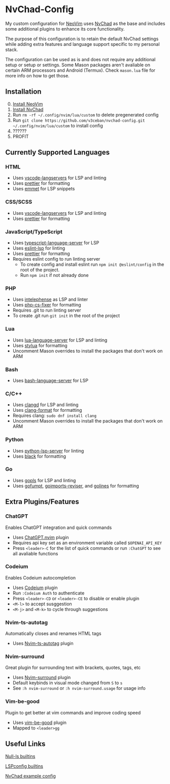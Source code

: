 # NvChad-Config

My custom configuration for [NeoVim](https://neovim.io/) uses
[NvChad](https://nvchad.com/) as the base and includes some additional
plugins to enhance its core functionality.

The purpose of this configuration is to retain the default NvChad settings
while adding extra features and language support specific to my personal stack.

The configuration can be used as is and does not require any additional
setup or setup or settings. Some Mason packages aren't avaliable on certain ARM
processors and Android (Termux). Check `mason.lua` file for more info on how to get those.

## Installation

0. [Install NeoVim](https://github.com/neovim/neovim/wiki/Installing-Neovim)
1. [Install NvChad](https://nvchad.com/docs/quickstart/install)
2. Run `rm -rf ~/.config/nvim/lua/custom` to delete pregenerated config
3. Run `git clone https://github.com/v3ceban/nvchad-config.git ~/.config/nvim/lua/custom` to install config
4. ??????
5. PROFIT

## Currently Supported Languages

### HTML

- Uses [vscode-langservers](https://github.com/hrsh7th/vscode-langservers-extracted)
  for LSP and linting
- Uses [prettier](https://prettier.io) for formatting
- Uses [emmet](https://github.com/olrtg/emmet-language-server) for LSP snippets

### CSS/SCSS

- Uses [vscode-langservers](https://github.com/hrsh7th/vscode-langservers-extracted)
  for LSP and linting
- Uses [prettier](https://prettier.io) for formatting

### JavaScript/TypeScript

- Uses
  [typescript-language-server](https://github.com/typescript-language-server/typescript-language-server)
  for LSP
- Uses [eslint-lsp](https://github.com/Microsoft/vscode-eslint) for linting
- Uses [prettier](https://prettier.io) for formatting
- Requires eslint config to run linting server
  - To create config and install eslint run `npm init @eslint/config` in the root of the project.
  - Run `npm init` if not already done

### PHP

- Uses [intelephense](https://intelephense.com/) as LSP and linter
- Uses [php-cs-fixer](https://github.com/PHP-CS-Fixer/PHP-CS-Fixer) for formatting
- Requires .git to run linting server
- To create .git run `git init` in the root of the project

### Lua

- Uses [lua-language-server](https://github.com/LuaLS/lua-language-server) for
  LSP and linting
- Uses [stylua](https://github.com/JohnnyMorganz/StyLua) for formatting
- Uncomment Mason overrides to install the packages that don't work on ARM

### Bash

- Uses [bash-language-server](https://github.com/bash-lsp/bash-language-server)
  for LSP

### C/C++

- Uses [clangd](https://clangd.llvm.org) for LSP and linting
- Uses [clang-format](https://pypi.org/project/clang-format/) for formatting
- Requires clang: `sudo dnf install clang`
- Uncomment Mason overrides to install the packages that don't work on ARM

### Python

- Uses [python-lsp-server](https://github.com/python-lsp/python-lsp-server) for linting
- Uses [black](https://pypi.org/project/black/) for formatting

### Go

- Uses [gopls](https://pkg.go.dev/golang.org/x/tools/gopls) for LSP and linting
- Uses [gofumpt](https://pkg.go.dev/mvdan.cc/gofumpt),
  [goimports-reviser](https://github.com/incu6us/goimports-reviser),
  and [golines](https://github.com/segmentio/golines) for formatting

## Extra Plugins/Features

### ChatGPT

Enables ChatGPT integration and quick commands

- Uses [ChatGPT.nvim](https://github.com/jackmort/chatgpt.nvim) plugin
- Requires api key set as an environment variable called `$OPENAI_API_KEY`
- Press `<leader>-C` for the list of quick commands or run `:ChatGPT` to see
  all avaliable functions

### Codeium

Enables Codeium autocompletion

- Uses [Codeium](https://github.com/Exafunction/codeium) plugin
- Run `:Codeium Auth` to authenticate
- Press `<leader>-CD` or `<leader>-CE` to disable or enable plugin
- `<M-l>` to accept susggestion
- `<M-j>` and `<M-k>` to cycle through suggestions

### Nvim-ts-autotag

Automatically closes and renames HTML tags

- Uses [Nvim-ts-autotag](https://github.com/windwp/nvim-ts-autotag) plugin

### Nvim-surround

Great plugin for surrounding text with brackets, quotes, tags, etc

- Uses [Nvim-surround](https://github.com/kylechui/nvim-surround) plugin
- Default keybinds in visual mode changed from `S` to `s`
- See `:h nvim-surround` or `:h nvim-surround.usage` for usage info

### Vim-be-good

Plugin to get better at vim commands and improve coding speed

- Uses [vim-be-good](https://github.com/ThePrimeagen/vim-be-good) plugin
- Mapped to `<leader>gg`

## Useful Links

[Null-ls builtins](https://github.com/jose-elias-alvarez/null-ls.nvim/blob/main/doc/BUILTINS.md)

[LSPconfig builtins](https://github.com/neovim/nvim-lspconfig/blob/master/doc/server_configurations.md)

[NvChad example config](https://github.com/NvChad/example_config/tree/v2.0)
